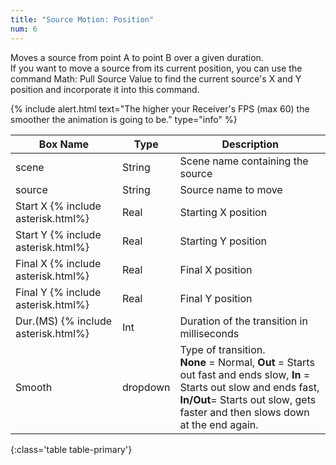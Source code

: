 ```yaml
---
title: "Source Motion: Position"
num: 6
---
```

Moves a source from point A to point B over a given duration.\
If you want to move a source from its current position, you can use the command Math: Pull Source Value to find the current source's X and Y position and incorporate it into this command.

{% include alert.html text="The higher your Receiver's FPS (max 60) the smoother the animation is going to be." type="info" %} 

| Box Name | Type | Description | 
|-------|--------|--------
|scene|	String|	Scene name containing the source
|source	|String	|Source name to move
|Start X {% include asterisk.html%}|	Real|	Starting X position
|Start Y {% include asterisk.html%}|	Real|	Starting Y position
|Final X {% include asterisk.html%}|	Real|	Final X position
|Final Y {% include asterisk.html%}|	Real|	Final Y position
|Dur.(MS) {% include asterisk.html%}|	Int|	Duration of the transition in milliseconds
|Smooth|	dropdown |	Type of transition.<br/> **None** = Normal, **Out** = Starts out fast and ends slow, **In** = Starts out slow and ends fast,  <br/> **In/Out**= Starts out slow, gets faster and then slows down at the end again.
{:class='table table-primary'}









